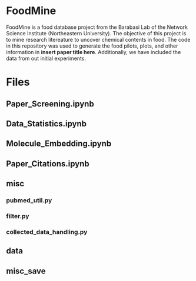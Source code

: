 # FoodMine

FoodMine is a food database project from the Barabasi Lab of the Network Science Institute (Northeastern University). The objective of this project is to mine research litereature to uncover chemical contents in food. The code in this repository was used to generate the food pilots, plots, and other information in **insert paper title here**. Additionally, we have included the data from out initial experiments.

# Files

## Paper_Screening.ipynb

## Data_Statistics.ipynb

## Molecule_Embedding.ipynb

## Paper_Citations.ipynb

## misc

### pubmed_util.py

### filter.py

### collected_data_handling.py

## data

## misc_save

